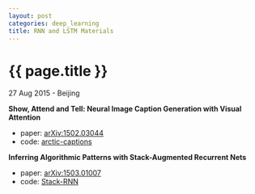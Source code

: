 ```yaml
---
layout: post
categories: deep_learning
title: RNN and LSTM Materials
---
```


{{ page.title }}
================

<p class="meta">27 Aug 2015 - Beijing</p>

**Show, Attend and Tell: Neural Image Caption Generation with Visual Attention**

- paper: [arXiv:1502.03044](http://arxiv.org/abs/1502.03044)
- code: [arctic-captions](https://github.com/kelvinxu/arctic-captions)

**Inferring Algorithmic Patterns with Stack-Augmented Recurrent Nets**

- paper: [arXiv:1503.01007](http://arxiv.org/abs/1503.01007)
- code: [Stack-RNN](https://github.com/facebook/Stack-RNN)
